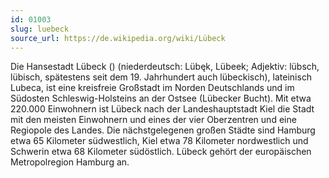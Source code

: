 ```yaml
---
id: 01003
slug: luebeck
source_url: https://de.wikipedia.org/wiki/Lübeck
---
```


Die Hansestadt Lübeck () (niederdeutsch: Lübęk, Lübeek; Adjektiv: lübsch, lübisch, spätestens seit dem 19. Jahrhundert auch lübeckisch), lateinisch Lubeca, ist eine kreisfreie Großstadt im Norden Deutschlands und im Südosten Schleswig-Holsteins an der Ostsee (Lübecker Bucht). Mit etwa 220.000 Einwohnern ist Lübeck nach der Landeshauptstadt Kiel die Stadt mit den meisten Einwohnern und eines der vier Oberzentren und eine Regiopole des Landes. Die nächstgelegenen großen Städte sind Hamburg etwa 65 Kilometer südwestlich, Kiel etwa 78 Kilometer nordwestlich und Schwerin etwa 68 Kilometer südöstlich. Lübeck gehört der europäischen Metropolregion Hamburg an.
